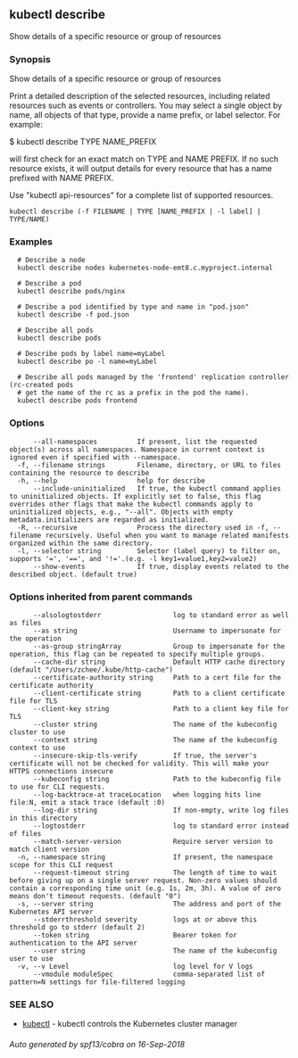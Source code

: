 ## kubectl describe

Show details of a specific resource or group of resources

### Synopsis

Show details of a specific resource or group of resources 

Print a detailed description of the selected resources, including related resources such as events or controllers. You may select a single object by name, all objects of that type, provide a name prefix, or label selector. For example: 

  $ kubectl describe TYPE NAME_PREFIX
  
will first check for an exact match on TYPE and NAME PREFIX. If no such resource exists, it will output details for every resource that has a name prefixed with NAME PREFIX.

Use "kubectl api-resources" for a complete list of supported resources.

```
kubectl describe (-f FILENAME | TYPE [NAME_PREFIX | -l label] | TYPE/NAME)
```

### Examples

```
  # Describe a node
  kubectl describe nodes kubernetes-node-emt8.c.myproject.internal
  
  # Describe a pod
  kubectl describe pods/nginx
  
  # Describe a pod identified by type and name in "pod.json"
  kubectl describe -f pod.json
  
  # Describe all pods
  kubectl describe pods
  
  # Describe pods by label name=myLabel
  kubectl describe po -l name=myLabel
  
  # Describe all pods managed by the 'frontend' replication controller (rc-created pods
  # get the name of the rc as a prefix in the pod the name).
  kubectl describe pods frontend
```

### Options

```
      --all-namespaces          If present, list the requested object(s) across all namespaces. Namespace in current context is ignored even if specified with --namespace.
  -f, --filename strings        Filename, directory, or URL to files containing the resource to describe
  -h, --help                    help for describe
      --include-uninitialized   If true, the kubectl command applies to uninitialized objects. If explicitly set to false, this flag overrides other flags that make the kubectl commands apply to uninitialized objects, e.g., "--all". Objects with empty metadata.initializers are regarded as initialized.
  -R, --recursive               Process the directory used in -f, --filename recursively. Useful when you want to manage related manifests organized within the same directory.
  -l, --selector string         Selector (label query) to filter on, supports '=', '==', and '!='.(e.g. -l key1=value1,key2=value2)
      --show-events             If true, display events related to the described object. (default true)
```

### Options inherited from parent commands

```
      --alsologtostderr                  log to standard error as well as files
      --as string                        Username to impersonate for the operation
      --as-group stringArray             Group to impersonate for the operation, this flag can be repeated to specify multiple groups.
      --cache-dir string                 Default HTTP cache directory (default "/Users/zchee/.kube/http-cache")
      --certificate-authority string     Path to a cert file for the certificate authority
      --client-certificate string        Path to a client certificate file for TLS
      --client-key string                Path to a client key file for TLS
      --cluster string                   The name of the kubeconfig cluster to use
      --context string                   The name of the kubeconfig context to use
      --insecure-skip-tls-verify         If true, the server's certificate will not be checked for validity. This will make your HTTPS connections insecure
      --kubeconfig string                Path to the kubeconfig file to use for CLI requests.
      --log-backtrace-at traceLocation   when logging hits line file:N, emit a stack trace (default :0)
      --log-dir string                   If non-empty, write log files in this directory
      --logtostderr                      log to standard error instead of files
      --match-server-version             Require server version to match client version
  -n, --namespace string                 If present, the namespace scope for this CLI request
      --request-timeout string           The length of time to wait before giving up on a single server request. Non-zero values should contain a corresponding time unit (e.g. 1s, 2m, 3h). A value of zero means don't timeout requests. (default "0")
  -s, --server string                    The address and port of the Kubernetes API server
      --stderrthreshold severity         logs at or above this threshold go to stderr (default 2)
      --token string                     Bearer token for authentication to the API server
      --user string                      The name of the kubeconfig user to use
  -v, --v Level                          log level for V logs
      --vmodule moduleSpec               comma-separated list of pattern=N settings for file-filtered logging
```

### SEE ALSO

* [kubectl](kubectl.md)	 - kubectl controls the Kubernetes cluster manager

###### Auto generated by spf13/cobra on 16-Sep-2018
